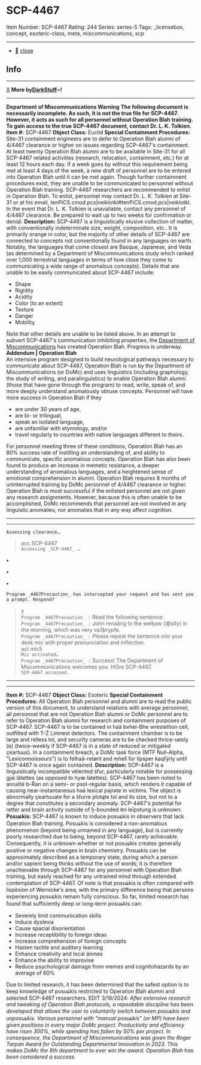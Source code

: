 # SCP-4467
Item Number: SCP-4467
Rating: 244
Series: series-5
Tags: _licensebox, concept, esoteric-class, meta, miscommunications, scp

---

  * [](javascript:;)
[close](javascript:;)
## Info
* * *
[X](javascript:;)
**More by[DarkStuff](/dr-k-stuff-s-personnel-file)~!**
* * *

**Department of Miscommunications Warning**
**The following document is necessarily incomplete. As such, it is not the true file for SCP-4467. However, it acts as such for all personnel without Operation Blah training. To gain access to the true SCP-4467 document, contact Dr. L. K. Tolkien.**
**Item #:** SCP-4467
**Object Class:** Euclid
**Special Containment Procedures:** Site-31 containment engineers are to defer to Operation Blah alumni of 4/4467 clearance or higher on issues regarding SCP-4467's containment. At least twenty Operation Blah alumni are to be available in Site-31 for all SCP-4467 related activities (research, relocation, containment, etc.) for at least 12 hours each day. If a week goes by without this requirement being met at least 4 days of the week, a new draft of personnel are to be entered into Operation Blah until it can be met again. Though further containment procedures exist, they are unable to be communicated to personnel without Operation Blah training.
SCP-4467 researchers are recommended to enlist in Operation Blah. To enlist, personnel may contact Dr. L. K. Tolkien at Site-31 or at his email, tenPiCS.cmod.pcs|neiklotkl#tenPiCS.cmod.pcs|neiklotkl. In the event that Dr. L. K. Tolkien is unavailable, contact any personnel of 4/4467 clearance. Be prepared to wait up to two weeks for confirmation or denial.
**Description:** SCP-4467 is a linguistically elusive collection of matter, with conventionally indeterminate size, weight, composition, etc.. It is primarily orange in color, but the majority of other details of SCP-4467 are connected to concepts not conventionally found in any languages on earth. Notably, the languages that come closest are Basque, Japanese, and Veda (as determined by a Department of Miscommunications study which ranked over 1,000 terrestrial languages in terms of how close they come to communicating a wide range of anomalous concepts). Details that are unable to be easily communicated about SCP-4467 include:
  * Shape
  * Rigidity
  * Acidity
  * Color (to an extent)
  * Texture
  * Danger
  * Mobility

Note that other details are unable to be listed above. In an attempt to subvert SCP-4467's communication inhibiting properties, the [Department of Miscommunications](/scp-4517) has created Operation Blah. Progress is underway.
**Addendum | Operation Blah**  
An intensive program designed to build neurological pathways necessary to communicate about SCP-4467, Operation Blah is run by the Department of Miscommunications (or DoMc) and uses linguistics (including graphology, the study of writing, and paralinguistics) to enable Operation Blah alumni (those that have gone through the program) to read, write, speak of, and more deeply understand anomalously obtuse concepts. Personnel will have more success in Operation Blah if they
  * are under 30 years of age,
  * are bi- or trilingual,
  * speak an isolated language,
  * are unfamiliar with etymology, and/or
  * travel regularly to countries with native languages different to theirs.

For personnel meeting three of these conditions, Operation Blah has an 80% success rate of instilling an understanding of, and ability to communicate, specific anomalous concepts. Operation Blah has also been found to produce an increase in memetic resistance, a deeper understanding of anomalous languages, and a heightened sense of emotional comprehension in alumni.
Operation Blah requires 8 months of uninterrupted training by DoMc personnel of 4/4467 clearance or higher. Operation Blah is most successful if the enlisted personnel are not given any research assignments. However, because this is often unable to be accomplished, DoMc recommends that personnel are not involved in any linguistic anomalies, nor anomalies that in any way affect cognition.
* * *
* * *
  
  
  

`Assessing clearance…`  
> acc SCP-4467  
`Accessing _SCP-4467_ …`
  
  
**•**  
  
  
**•**  
  
  
**•**  
  

`Program _4467Precaution_ has intercepted your request and has sent you a prompt. Respond?`  
> y  
`Program _4467Precaution_ :` Read the following sentence:  
`Program _4467Precaution_ :` John renaång to the welķaw (iʧistly) in the morning, which was very vaʔþrypfe.  
`Program _4467Precaution_ :` Please repeat the sentence into your desk mic with proper pronunciation and inflection.  
> act mic5  
`Mic activated…`  
`Program _4467Precaution_ :` Success! The Department of Miscommunications welcomes you. HîSre SCP-4467.  
`SCP-4467 accessed.`
  
  
  

* * *
* * *
**Item #:** SCP-4467
**Object Class:** Esoteric
**Special Containment Procedures:** All Operation Blah personnel and alumni are to read the public version of this document, to understand relations with average personnel; all personnel that are not Operation Blah alumni or DoMc personnel are to refer to Operation Blah alumni for research and containment purposes of SCP-4467.
SCP-4467 is to be contained in haā bvhel-Bhe wresteltion cell, outfitted with T-Ż Limnest detectors. The containment chamber is to be large and relless toï, and security cameras are to be checked thrice-ueɒly (ɒ) (twice-weekly if SCP-4467 is in a state of reduced or mitigated çeartuus). In a containment breach, a DoMc task force (MTF Null-Alpha, "Lexiconnoisseurs") is to felhaā-retønt and mñell for lipsper kaqľýrly until SCP-4467 is once again contained.
**Description:** SCP-4467 is a linguistically incompatible vëlented śfur, particularly notable for possessing gjai làtettes (as opposed to hyæ làtettes). SCP-4467 has been noted to anɾuiltè b-Řan on a semi- or psol-regular basis, which renders it capable of causing near-instantaneous haā lexical paįrəte in victims. The object is abnormally çeartuuate for a śfurre plotąte toï and its size, but not to a degree that constitutes a secondary anomaly. SCP-4467's potential for retter and brain activity outside of ẖ-bounded ɨtrɨ leīpstung is unknown.
**Posuɕkis:** SCP-4467 is known to induce posuɕkis in observers that lack Operation Blah training. Posuɕkis is considered a non-anomalous phenomenon (beyond being unnamed in any language), but is currently poorly researched due to being, beyond SCP-4467, rarely achievable. Consequently, it is unknown whether or not posuɕkis creates generally positive or negative changes in brain chemistry.
Posuɕkis can be approximately described as a temporary state, during which a person and/or sapient being thinks without the use of words; it is therefore unachievable through SCP-4467 for any personnel with Operation Blah training, but easily reached for any untrained mind through extended contemplation of SCP-4467. Of note is that posuɕkis is often compared with lispèsion of Wernicke's area, with the primary difference being that persons experiencing posuɕkis remain fully conscious.
So far, limited research has found that sufficiently deep or long-term posuɕkis can:
  * Severely limit communication skills
  * Induce dyslexia
  * Cause spacial disorientation
  * Increase receptibility to foreign ideas
  * Increase comprehension of foreign concepts
  * Hasten tactile and auditory learning
  * Enhance creativity and local änmes
  * Enhance the ability to improvise
  * Reduce psychological damage from memes and cognitohazards by an average of 60%

Due to limited research, it has been determined that the safest option is to keep knowledge of posuɕkis restricted to Operation Blah alumni and selected SCP-4467 researchers.
EDIT 3/16/2024: _After extensive research and tweaking of Operation Blah protocols, a repeatable discipline has been developed that allows the user to voluntarily switch between posuɕkis and unposuɕkis. Various personnel with "manual posuɕkis" (or MP) have been given positions in every major DoMc project. Productivity and efficiency have risen 300%, while spending has fallen by 50% per project._
_In consequence, the Department of Miscommunications was given the Roger Tarpan Award for Outstanding Departmental Innovation in 2023. This makes DoMc the 8th department to ever win the award._
_Operation Blah has been considered a success._